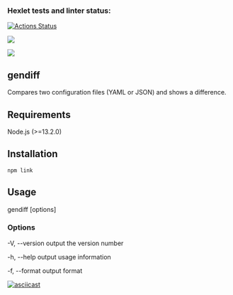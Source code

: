 ### Hexlet tests and linter status:

[![Actions Status](https://github.com/stzlataa/frontend-project-46/actions/workflows/hexlet-check.yml/badge.svg)](https://github.com/stzlataa/frontend-project-46/actions)

<a href="https://codeclimate.com/github/stzlataa/frontend-project-46/maintainability"><img src="https://api.codeclimate.com/v1/badges/db8146c81b8033a8a6f0/maintainability" /></a>

<a href="https://codeclimate.com/github/stzlataa/frontend-project-46/test_coverage"><img src="https://api.codeclimate.com/v1/badges/db8146c81b8033a8a6f0/test_coverage" /></a>

## gendiff

Compares two configuration files (YAML or JSON) and shows a difference.

## Requirements

Node.js (>=13.2.0)

## Installation

```
npm link
```

## Usage

gendiff [options] <filepath1> <filepath2>

### Options

-V, --version        output the version number

-h, --help           output usage information

-f, --format <type>  output format

[![asciicast](https://asciinema.org/a/mlkd68F16eV2QBzD9kemhrowN.svg)](https://asciinema.org/a/mlkd68F16eV2QBzD9kemhrowN)